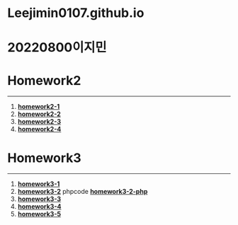 # Leejimin0107.github.io
20220800이지민
=============
# Homework2
-------------
1. [**homework2-1**](https://leejimin0107.github.io/homework2-1.html)
2. [**homework2-2**](https://leejimin0107.github.io/homework2-2.html)
3. [**homework2-3**](https://leejimin0107.github.io/homework2-3.html)
4. [**homework2-4**](https://leejimin0107.github.io/homework2-4.html)
# Homework3
-------------
1. [**homework3-1**](https://leejimin0107.github.io/homework3-1.png)
2. [**homework3-2**](https://leejimin0107.github.io/homework3-2.png) phpcode [**homework3-2-php**](https://leejimin0107.github.io/homework3-2php.png)
3. [**homework3-3**](https://leejimin0107.github.io/homework3-3.png)
4. [**homework3-4**](https://leejimin0107.github.io/homework3-4.png)
5. [**homework3-5**](https://leejimin0107.github.io/homework3-5.png)
